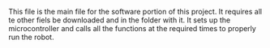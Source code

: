 This file is the main file for the software portion of this project. It requires all te other fiels be downloaded and in the folder with it. It sets up the microcontroller and calls all the functions at the required times to properly run the robot.
